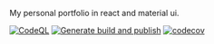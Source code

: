 My personal portfolio in react and material ui.


[![CodeQL](https://github.com/arshad-shah/portfolio-v2.0/actions/workflows/codeql-analysis.yml/badge.svg)](https://github.com/arshad-shah/portfolio-v2.0/actions/workflows/codeql-analysis.yml)
[![Generate build and publish](https://github.com/arshad-shah/arshad-shah.github.io/actions/workflows/publish.yml/badge.svg)](https://github.com/arshad-shah/arshad-shah.github.io/actions/workflows/publish.yml)
[![codecov](https://codecov.io/gh/arshad-shah/arshad-shah.github.io/branch/master/graph/badge.svg?token=2NFSXMDHZQ)](https://codecov.io/gh/arshad-shah/arshad-shah.github.io)
